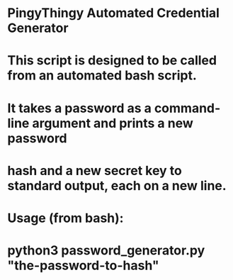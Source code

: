# PingyThingy Automated Credential Generator
#
# This script is designed to be called from an automated bash script.
# It takes a password as a command-line argument and prints a new password
# hash and a new secret key to standard output, each on a new line.
#
# Usage (from bash):
# python3 password_generator.py "the-password-to-hash"
